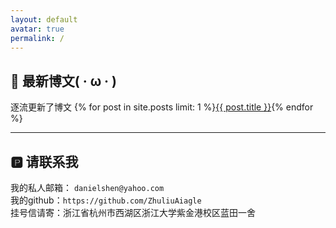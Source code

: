 ```yaml
---
layout: default
avatar: true
permalink: /
---
```

## 🚀 最新博文( · ω · )
逐流更新了博文 {% for post in site.posts limit: 1 %}<a href="{{ post.url | prepend: site.baseurl }}">{{ post.title }}</a>{% endfor %} 

---

## 🅿️ 请联系我
我的私人邮箱： ``danielshen@yahoo.com``<br/>
我的github：``https://github.com/ZhuliuAiagle``<br/>
挂号信请寄：浙江省杭州市西湖区浙江大学紫金港校区蓝田一舍 <br/>
